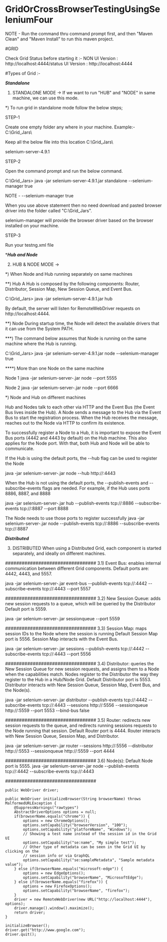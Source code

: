 # GridOrCrossBrowserTestingUsingSeleniumFour

NOTE - Run the command thru command prompt first, and then "Maven Clean" and "Maven Install" to run this maven project.
 
#GRID

Check Grid Status before starting it :-
NON UI Version : http://localhost:4444/status
UI Version : http://localhost:4444

#Types of Grid :-

*****Standalone*****

1) STANDALONE MODE -> If we want to run "HUB" and "NODE" in same machine, we can use this mode.

*) To run grid in standalone mode follow the below steps;

STEP-1

Create one empty folder any where in your machine. Example:- C:\Grid_Jars\

Keep all the below file into this location C:\Grid_Jars\

selenium-server-4.9.1

STEP-2

Open the command prompt and run the below command.

C:\Grid_Jars> java -jar selenium-server-4.9.1.jar standalone --selenium-manager true

NOTE - 
--selenium-manager true

When you use above statement then no need download and pasted browser driver into the folder called "C:\Grid_Jars\".

selenium-manager will provide the browser driver based on the browser installed on your machine.
 
STEP-3

Run your testng.xml file

******Hub and Node*****

2) HUB & NODE MODE -> 

*) When Node and Hub running separately on same machines

**) Hub
A Hub is composed by the following components: Router, Distributor, Session Map, New Session Queue, and Event Bus.

C:\Grid_Jars> java -jar selenium-server-4.9.1.jar hub

By default, the server will listen for RemoteWebDriver requests on http://localhost:4444.

**) Node
During startup time, the Node will detect the available drivers that it can use from the System PATH.

***) The command below assumes that Node is running on the same machine where the Hub is running.

C:\Grid_Jars> java -jar selenium-server-4.9.1.jar node --selenium-manager true

****) More than one Node on the same machine

Node 1
java -jar selenium-server-<version>.jar node --port 5555

Node 2
java -jar selenium-server-<version>.jar node --port 6666

*) Node and Hub on different machines

Hub and Nodes talk to each other via HTTP and the Event Bus (the Event Bus lives inside the Hub). 
A Node sends a message to the Hub via the Event Bus to start the registration process. 
When the Hub receives the message, reaches out to the Node via HTTP to confirm its existence.

To successfully register a Node to a Hub, it is important to expose the Event Bus ports (4442 and 4443 by default) on the Hub machine. 
This also applies for the Node port. With that, both Hub and Node will be able to communicate.

If the Hub is using the default ports, the --hub flag can be used to register the Node

java -jar selenium-server-<version>.jar node 
--hub http://<hub-ip>:4443

When the Hub is not using the default ports, the --publish-events and --subscribe-events flags are needed.
For example, if the Hub uses ports 8886, 8887, and 8888

java -jar selenium-server-<version>.jar hub 
--publish-events tcp://<hub-ip>:8886 
--subscribe-events tcp://<hub-ip>:8887 
--port 8888

The Node needs to use those ports to register successfully
java -jar selenium-server-<version>.jar node 
--publish-events tcp://<hub-ip>:8886 
--subscribe-events tcp://<hub-ip>:8887

*****Distributed*****

3) DISTRIBUTED
When using a Distributed Grid, each component is started separately, and ideally on different machines.

#################################
3.1) Event Bus: enables internal communication between different Grid components.
Default ports are: 4442, 4443, and 5557.

java -jar selenium-server-<version>.jar event-bus 
--publish-events tcp://<event-bus-ip>:4442 
--subscribe-events tcp://<event-bus-ip>:4443 
--port 5557

#################################
3.2) New Session Queue: adds new session requests to a queue, which will be queried by the Distributor
Default port is 5559.

java -jar selenium-server-<version>.jar sessionqueue --port 5559

#################################
3.3) Session Map: maps session IDs to the Node where the session is running
Default Session Map port is 5556. Session Map interacts with the Event Bus.

java -jar selenium-server-<version>.jar sessions 
--publish-events tcp://<event-bus-ip>:4442 
--subscribe-events tcp://<event-bus-ip>:4443 
--port 5556

#################################
3.4) Distributor: queries the New Session Queue for new session requests, and assigns them to a Node when the capabilities match. 
Nodes register to the Distributor the way they register to the Hub in a Hub/Node Grid.
Default Distributor port is 5553. 
Distributor interacts with New Session Queue, Session Map, Event Bus, and the Node(s).

java -jar selenium-server-<version>.jar distributor 
--publish-events tcp://<event-bus-ip>:4442 
--subscribe-events tcp://<event-bus-ip>:4443 
--sessions http://<sessions-ip>:5556 
--sessionqueue http://<new-session-queue-ip>:5559 
--port 5553 --bind-bus false

#################################
3.5) Router: redirects new session requests to the queue, and redirects running sessions requests to the Node running that session.
Default Router port is 4444. Router interacts with New Session Queue, Session Map, and Distributor.

java -jar selenium-server-<version>.jar router 
--sessions http://<sessions-ip>:5556 
--distributor http://<distributor-ip>:5553 
--sessionqueue http://<new-session-queue-ip>:5559 
--port 4444

#################################
3.6) Node(s):
Default Node port is 5555.
java -jar selenium-server-<version>.jar node 
--publish-events tcp://<event-bus-ip>:4442 
--subscribe-events tcp://<event-bus-ip>:4443

#################################

	public WebDriver driver;
	
	public WebDriver initializeBrowser(String browserName) throws MalformedURLException {		
		@SuppressWarnings("rawtypes")
		AbstractDriverOptions options = null;		
		if(browserName.equals("chrome")) {			
			options = new ChromeOptions();
			options.setCapability("browserVersion", "100");
			options.setCapability("platformName", "Windows");
			// Showing a test name instead of the session id in the Grid UI
			options.setCapability("se:name", "My simple test"); 
			// Other type of metadata can be seen in the Grid UI by clicking on the 
			// session info or via GraphQL
			options.setCapability("se:sampleMetadata", "Sample metadata value");			
		} else if(browserName.equals("microsoft-edge")) {			
			options = new EdgeOptions();
			options.setCapability("browserName", "MicrosoftEdge");			
		} else if(browserName.equals("firefox")) {			
			options = new FirefoxOptions();
			options.setCapability("browserName", "firefox");			
		}		
		driver = new RemoteWebDriver(new URL("http://localhost:4444"), options);		
		driver.manage().window().maximize();		
		return driver;		
	}
	
	initializeBrowser();
	driver.get("http://www.google.com");
	driver.quit();